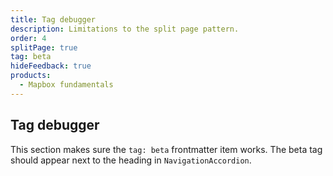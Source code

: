 ```yaml
---
title: Tag debugger
description: Limitations to the split page pattern.
order: 4
splitPage: true
tag: beta
hideFeedback: true
products:
  - Mapbox fundamentals
---
```


## Tag debugger

This section makes sure the `tag: beta` frontmatter item works. The beta tag should appear next to the heading in `NavigationAccordion`.
